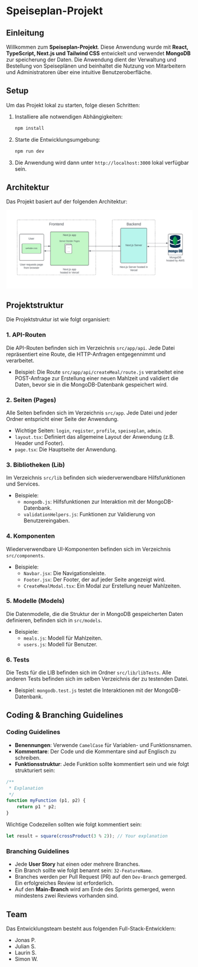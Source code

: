 
# Speiseplan-Projekt

## Einleitung

Willkommen zum **Speiseplan-Projekt**. Diese Anwendung wurde mit **React, TypeScript, Next.js und Tailwind CSS** entwickelt und verwendet **MongoDB** zur speicherung der Daten. Die Anwendung dient der Verwaltung und Bestellung von Speiseplänen und beinhaltet die Nutzung von Mitarbeitern und Administratoren über eine intuitive Benutzeroberfläche.

## Setup

Um das Projekt lokal zu starten, folge diesen Schritten:

1. Installiere alle notwendigen Abhängigkeiten:
   ```bash
   npm install
   ```
2. Starte die Entwicklungsumgebung:
   ```bash
   npm run dev
   ```
3. Die Anwendung wird dann unter `http://localhost:3000` lokal verfügbar sein.

## Architektur

Das Projekt basiert auf der folgenden Architektur:

![Architekturdiagramm](speiseplan_projekt/images/DiagrammArchitekturNextJS.jpg)


## Projektstruktur

Die Projektstruktur ist wie folgt organisiert:

### 1. API-Routen

Die API-Routen befinden sich im Verzeichnis `src/app/api`. Jede Datei repräsentiert eine Route, die HTTP-Anfragen entgegennimmt und verarbeitet.

- Beispiel: Die Route `src/app/api/createMeal/route.js` verarbeitet eine POST-Anfrage zur Erstellung einer neuen Mahlzeit und validiert die Daten, bevor sie in die MongoDB-Datenbank gespeichert wird.

### 2. Seiten (Pages)

Alle Seiten befinden sich im Verzeichnis `src/app`. Jede Datei und jeder Ordner entspricht einer Seite der Anwendung.

- Wichtige Seiten: `login`, `register`, `profile`, `speiseplan`, `admin`.
- `layout.tsx`: Definiert das allgemeine Layout der Anwendung (z.B. Header und Footer).
- `page.tsx`: Die Hauptseite der Anwendung.

### 3. Bibliotheken (Lib)

Im Verzeichnis `src/lib` befinden sich wiederverwendbare Hilfsfunktionen und Services.

- Beispiele: 
  - `mongodb.js`: Hilfsfunktionen zur Interaktion mit der MongoDB-Datenbank.
  - `validationHelpers.js`: Funktionen zur Validierung von Benutzereingaben.

### 4. Komponenten

Wiederverwendbare UI-Komponenten befinden sich im Verzeichnis `src/components`.

- Beispiele: 
  - `Navbar.jsx`: Die Navigationsleiste.
  - `Footer.jsx`: Der Footer, der auf jeder Seite angezeigt wird.
  - `CreateMealModal.tsx`: Ein Modal zur Erstellung neuer Mahlzeiten.

### 5. Modelle (Models)

Die Datenmodelle, die die Struktur der in MongoDB gespeicherten Daten definieren, befinden sich in `src/models`.

- Beispiele: 
  - `meals.js`: Modell für Mahlzeiten.
  - `users.js`: Modell für Benutzer.

### 6. Tests

Die Tests für die LIB befinden sich im Ordner `src/lib/libTests`. Alle anderen Tests befinden sich im selben Verzeichnis der zu testenden Datei.

- Beispiel: `mongodb.test.js` testet die Interaktionen mit der MongoDB-Datenbank.

## Coding & Branching Guidelines

### Coding Guidelines

- **Benennungen**: Verwende `CamelCase` für Variablen- und Funktionsnamen.
- **Kommentare**: Der Code und die Kommentare sind auf Englisch zu schreiben.
- **Funktionsstruktur**: Jede Funktion sollte kommentiert sein und wie folgt strukturiert sein:

```js
/**
 * Explanation
 */
function myFunction (p1, p2) {
    return p1 * p2;
}
```

Wichtige Codezeilen sollten wie folgt kommentiert sein:

```js
let result = square(crossProduct(3 % 2)); // Your explanation
```

### Branching Guidelines

- Jede **User Story** hat einen oder mehrere Branches.
- Ein Branch sollte wie folgt benannt sein: `32-FeatureName`.
- Branches werden per Pull Request (PR) auf den `Dev-Branch` gemerged. Ein erfolgreiches Review ist erforderlich.
- Auf den **Main-Branch** wird am Ende des Sprints gemerged, wenn mindestens zwei Reviews vorhanden sind.

## Team

Das Entwicklungsteam besteht aus folgenden Full-Stack-Entwicklern:

- Jonas P.
- Julian S.
- Laurin S.
- Simon W.
